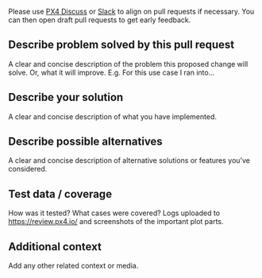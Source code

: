 Please use [PX4 Discuss](http://discuss.px4.io/) or [Slack](http://slack.px4.io/) to align on pull requests if necessary. You can then open draft pull requests to get early feedback.

## Describe problem solved by this pull request
A clear and concise description of the problem this proposed change will solve. Or, what it will improve.
E.g. For this use case I ran into...

## Describe your solution
A clear and concise description of what you have implemented.

## Describe possible alternatives
A clear and concise description of alternative solutions or features you've considered.

## Test data / coverage
How was it tested? What cases were covered? Logs uploaded to https://review.px4.io/ and screenshots of the important plot parts.

## Additional context
Add any other related context or media.
